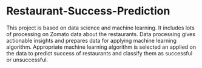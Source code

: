 # Restaurant-Success-Prediction

This project is based on data science and machine learning.
It includes lots of processing on Zomato data about the restaurants. Data processing gives actionable insights and prepares data for applying machine learning algorithm.
Appropriate machine learning algorithm is selected an applied on the data to predict success of restaurants and classify them as successful or unsuccessful.
